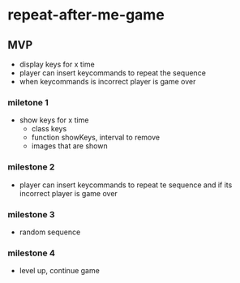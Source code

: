 # repeat-after-me-game

## MVP
- display keys for x time
- player can insert keycommands to repeat the sequence 
- when keycommands is incorrect player is game over

### miletone 1
- show keys for x time
    - class keys
    - function showKeys, interval to remove
    - images that are shown

### milestone 2
- player can insert keycommands to repeat te sequence 
and if its incorrect player is game over

### milestone 3
- random sequence 

### milestone 4
- level up, continue game 
